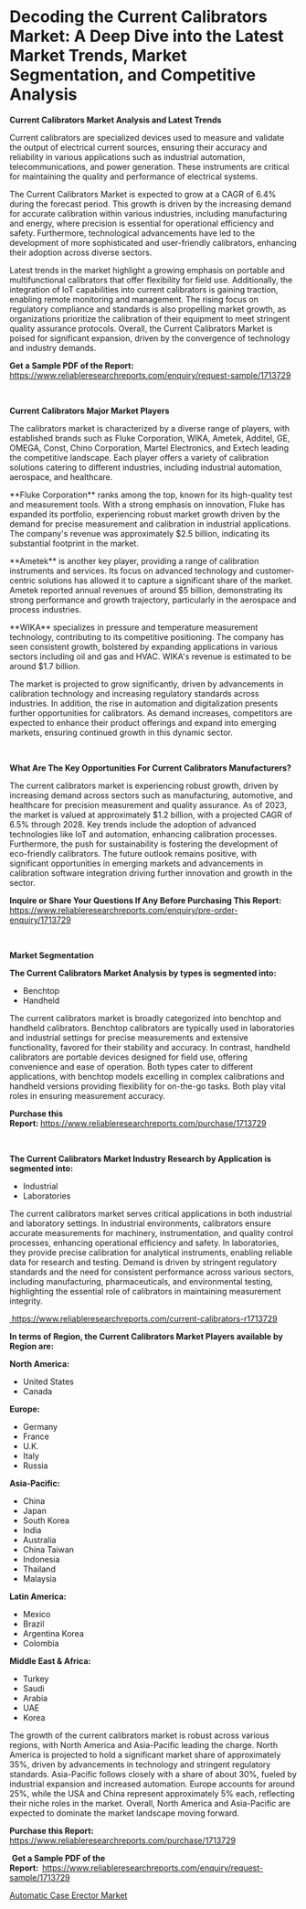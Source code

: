 <p><h1>Decoding the Current Calibrators Market: A Deep Dive into the Latest Market Trends, Market Segmentation, and Competitive Analysis</h1></p><p><strong>Current Calibrators Market Analysis and Latest Trends</strong></p>
<p><p>Current calibrators are specialized devices used to measure and validate the output of electrical current sources, ensuring their accuracy and reliability in various applications such as industrial automation, telecommunications, and power generation. These instruments are critical for maintaining the quality and performance of electrical systems.</p><p>The Current Calibrators Market is expected to grow at a CAGR of 6.4% during the forecast period. This growth is driven by the increasing demand for accurate calibration within various industries, including manufacturing and energy, where precision is essential for operational efficiency and safety. Furthermore, technological advancements have led to the development of more sophisticated and user-friendly calibrators, enhancing their adoption across diverse sectors.</p><p>Latest trends in the market highlight a growing emphasis on portable and multifunctional calibrators that offer flexibility for field use. Additionally, the integration of IoT capabilities into current calibrators is gaining traction, enabling remote monitoring and management. The rising focus on regulatory compliance and standards is also propelling market growth, as organizations prioritize the calibration of their equipment to meet stringent quality assurance protocols. Overall, the Current Calibrators Market is poised for significant expansion, driven by the convergence of technology and industry demands.</p></p>
<p><strong>Get a Sample PDF of the Report:&nbsp;</strong> <a href="https://www.reliableresearchreports.com/enquiry/request-sample/1713729?utm_campaign=2393&utm_medium=2&utm_source=Github&utm_content=ia&utm_term=18022025&utm_id=current-calibrators">https://www.reliableresearchreports.com/enquiry/request-sample/1713729</a></p>
<p>&nbsp;</p>
<p><strong>Current Calibrators Major Market Players</strong></p>
<p><p>The calibrators market is characterized by a diverse range of players, with established brands such as Fluke Corporation, WIKA, Ametek, Additel, GE, OMEGA, Const, Chino Corporation, Martel Electronics, and Extech leading the competitive landscape. Each player offers a variety of calibration solutions catering to different industries, including industrial automation, aerospace, and healthcare.</p><p>**Fluke Corporation** ranks among the top, known for its high-quality test and measurement tools. With a strong emphasis on innovation, Fluke has expanded its portfolio, experiencing robust market growth driven by the demand for precise measurement and calibration in industrial applications. The company's revenue was approximately $2.5 billion, indicating its substantial footprint in the market.</p><p>**Ametek** is another key player, providing a range of calibration instruments and services. Its focus on advanced technology and customer-centric solutions has allowed it to capture a significant share of the market. Ametek reported annual revenues of around $5 billion, demonstrating its strong performance and growth trajectory, particularly in the aerospace and process industries.</p><p>**WIKA** specializes in pressure and temperature measurement technology, contributing to its competitive positioning. The company has seen consistent growth, bolstered by expanding applications in various sectors including oil and gas and HVAC. WIKA's revenue is estimated to be around $1.7 billion.</p><p>The market is projected to grow significantly, driven by advancements in calibration technology and increasing regulatory standards across industries. In addition, the rise in automation and digitalization presents further opportunities for calibrators. As demand increases, competitors are expected to enhance their product offerings and expand into emerging markets, ensuring continued growth in this dynamic sector.</p></p>
<p>&nbsp;</p>
<p><strong>What Are The Key Opportunities For Current Calibrators Manufacturers?</strong></p>
<p><p>The current calibrators market is experiencing robust growth, driven by increasing demand across sectors such as manufacturing, automotive, and healthcare for precision measurement and quality assurance. As of 2023, the market is valued at approximately $1.2 billion, with a projected CAGR of 6.5% through 2028. Key trends include the adoption of advanced technologies like IoT and automation, enhancing calibration processes. Furthermore, the push for sustainability is fostering the development of eco-friendly calibrators. The future outlook remains positive, with significant opportunities in emerging markets and advancements in calibration software integration driving further innovation and growth in the sector.</p></p>
<p><strong>Inquire or Share Your Questions If Any Before Purchasing This Report:</strong> <a href="https://www.reliableresearchreports.com/enquiry/pre-order-enquiry/1713729?utm_campaign=2393&utm_medium=2&utm_source=Github&utm_content=ia&utm_term=18022025&utm_id=current-calibrators">https://www.reliableresearchreports.com/enquiry/pre-order-enquiry/1713729</a></p>
<p>&nbsp;</p>
<p><strong>Market Segmentation</strong></p>
<p><strong>The Current Calibrators Market Analysis by types is segmented into:</strong></p>
<p><ul><li>Benchtop</li><li>Handheld</li></ul></p>
<p><p>The current calibrators market is broadly categorized into benchtop and handheld calibrators. Benchtop calibrators are typically used in laboratories and industrial settings for precise measurements and extensive functionality, favored for their stability and accuracy. In contrast, handheld calibrators are portable devices designed for field use, offering convenience and ease of operation. Both types cater to different applications, with benchtop models excelling in complex calibrations and handheld versions providing flexibility for on-the-go tasks. Both play vital roles in ensuring measurement accuracy.</p></p>
<p><strong>Purchase this Report:&nbsp;</strong><a href="https://www.reliableresearchreports.com/purchase/1713729?utm_campaign=2393&utm_medium=2&utm_source=Github&utm_content=ia&utm_term=18022025&utm_id=current-calibrators">https://www.reliableresearchreports.com/purchase/1713729</a></p>
<p>&nbsp;</p>
<p><strong>The Current Calibrators Market Industry Research by Application is segmented into:</strong></p>
<p><ul><li>Industrial</li><li>Laboratories</li></ul></p>
<p><p>The current calibrators market serves critical applications in both industrial and laboratory settings. In industrial environments, calibrators ensure accurate measurements for machinery, instrumentation, and quality control processes, enhancing operational efficiency and safety. In laboratories, they provide precise calibration for analytical instruments, enabling reliable data for research and testing. Demand is driven by stringent regulatory standards and the need for consistent performance across various sectors, including manufacturing, pharmaceuticals, and environmental testing, highlighting the essential role of calibrators in maintaining measurement integrity.</p></p>
<p><a href="https://www.reliableresearchreports.com/current-calibrators-r1713729?utm_campaign=2393&utm_medium=2&utm_source=Github&utm_content=ia&utm_term=18022025&utm_id=current-calibrators">&nbsp;https://www.reliableresearchreports.com/current-calibrators-r1713729</a></p>
<p><strong>In terms of Region, the Current Calibrators Market Players available by Region are:</strong></p>
<p>
    <p> <strong> North America: </strong>
        <ul>
            <li>United States</li>
            <li>Canada</li>
        </ul>
        </p> 
    <p> <strong> Europe: </strong>
        <ul>
            <li>Germany</li>
            <li>France</li>
            <li>U.K.</li>
            <li>Italy</li>
            <li>Russia</li>
        </ul>
        </p> 
    <p> <strong> Asia-Pacific: </strong>
        <ul>
            <li>China</li>
            <li>Japan</li>
            <li>South Korea</li>
            <li>India</li>
            <li>Australia</li>
            <li>China Taiwan</li>
            <li>Indonesia</li>
            <li>Thailand</li>
            <li>Malaysia</li>
        </ul>
        </p> 
    <p> <strong> Latin America: </strong>
        <ul>
            <li>Mexico</li>
            <li>Brazil</li>
            <li>Argentina Korea</li>
            <li>Colombia</li>
        </ul>
        </p> 
    <p> <strong> Middle East & Africa: </strong>
        <ul>
            <li>Turkey</li>
            <li>Saudi</li>
            <li>Arabia</li>
            <li>UAE</li>
            <li>Korea</li>
        </ul>
    </p>
    </p>
<p><p>The growth of the current calibrators market is robust across various regions, with North America and Asia-Pacific leading the charge. North America is projected to hold a significant market share of approximately 35%, driven by advancements in technology and stringent regulatory standards. Asia-Pacific follows closely with a share of about 30%, fueled by industrial expansion and increased automation. Europe accounts for around 25%, while the USA and China represent approximately 5% each, reflecting their niche roles in the market. Overall, North America and Asia-Pacific are expected to dominate the market landscape moving forward.</p></p>
<p><strong>Purchase this Report: </strong><a href="https://www.reliableresearchreports.com/purchase/1713729?utm_campaign=2393&utm_medium=2&utm_source=Github&utm_content=ia&utm_term=18022025&utm_id=current-calibrators">https://www.reliableresearchreports.com/purchase/1713729</a></p>
<p>&nbsp;<strong>Get a Sample PDF of the Report:&nbsp;&nbsp;</strong><a href="https://www.reliableresearchreports.com/enquiry/request-sample/1713729?utm_campaign=2393&utm_medium=2&utm_source=Github&utm_content=ia&utm_term=18022025&utm_id=current-calibrators">https://www.reliableresearchreports.com/enquiry/request-sample/1713729</a></p>
<p><strong></strong></p>
<p><p><a href="https://github.com/janraimondo83/Market-Research-Report-List-1/blob/main/automatic-case-erector-market.md?utm_campaign=2393&utm_medium=2&utm_source=Github&utm_content=ia&utm_term=18022025&utm_id=current-calibrators">Automatic Case Erector Market</a></p></p>
